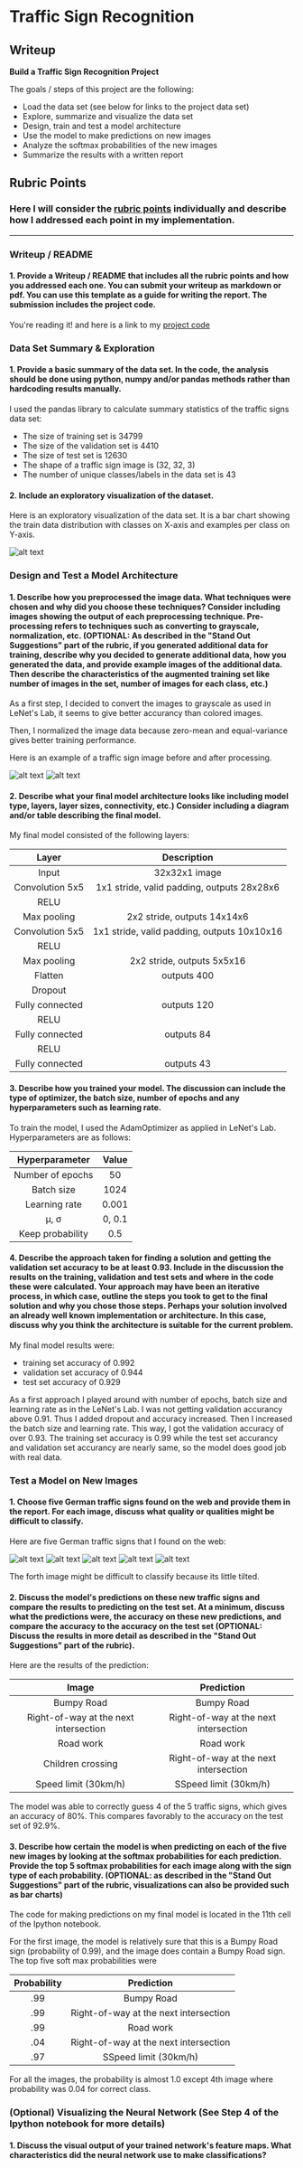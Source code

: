 # **Traffic Sign Recognition**

## Writeup

**Build a Traffic Sign Recognition Project**

The goals / steps of this project are the following:
* Load the data set (see below for links to the project data set)
* Explore, summarize and visualize the data set
* Design, train and test a model architecture
* Use the model to make predictions on new images
* Analyze the softmax probabilities of the new images
* Summarize the results with a written report


[//]: # (Image References)

[image1]: ./examples/train_visualization.jpg.jpg "Visualization"
[image2]: ./examples/preprocessed_data.png.jpg "PreProcessed"
[image3]: ./examples/postprocessed_data.png.jpg "PostProcessed"
[image4]: ./traffic_sign_test_images/1.png "Traffic Sign 1"
[image5]: ./traffic_sign_test_images/2.png "Traffic Sign 2"
[image6]: ./traffic_sign_test_images/3.png "Traffic Sign 3"
[image7]: ./traffic_sign_test_images/4.png "Traffic Sign 4"
[image8]: ./traffic_sign_test_images/5.png "Traffic Sign 5"

## Rubric Points
### Here I will consider the [rubric points](https://review.udacity.com/#!/rubrics/481/view) individually and describe how I addressed each point in my implementation.

---
### Writeup / README

#### 1. Provide a Writeup / README that includes all the rubric points and how you addressed each one. You can submit your writeup as markdown or pdf. You can use this template as a guide for writing the report. The submission includes the project code.

You're reading it! and here is a link to my [project code](https://github.com/udacity/CarND-Traffic-Sign-Classifier-Project/blob/master/Traffic_Sign_Classifier.ipynb)

### Data Set Summary & Exploration

#### 1. Provide a basic summary of the data set. In the code, the analysis should be done using python, numpy and/or pandas methods rather than hardcoding results manually.

I used the pandas library to calculate summary statistics of the traffic
signs data set:

* The size of training set is 34799
* The size of the validation set is 4410
* The size of test set is 12630
* The shape of a traffic sign image is (32, 32, 3)
* The number of unique classes/labels in the data set is 43

#### 2. Include an exploratory visualization of the dataset.

Here is an exploratory visualization of the data set. It is a bar chart showing the train data distribution with classes on X-axis and examples per class on Y-axis.

![alt text][image1]

### Design and Test a Model Architecture

#### 1. Describe how you preprocessed the image data. What techniques were chosen and why did you choose these techniques? Consider including images showing the output of each preprocessing technique. Pre-processing refers to techniques such as converting to grayscale, normalization, etc. (OPTIONAL: As described in the "Stand Out Suggestions" part of the rubric, if you generated additional data for training, describe why you decided to generate additional data, how you generated the data, and provide example images of the additional data. Then describe the characteristics of the augmented training set like number of images in the set, number of images for each class, etc.)

As a first step, I decided to convert the images to grayscale as used in LeNet's Lab, it seems to give better accurancy than colored images.

Then, I normalized the image data because zero-mean and equal-variance gives better training performance.

Here is an example of a traffic sign image before and after processing.


![alt text][image2]   ![alt text][image3]



#### 2. Describe what your final model architecture looks like including model type, layers, layer sizes, connectivity, etc.) Consider including a diagram and/or table describing the final model.

My final model consisted of the following layers:

| Layer         		|     Description	        					|
|:---------------------:|:---------------------------------------------:|
| Input         		| 32x32x1 image   							    |
| Convolution 5x5     	| 1x1 stride, valid padding, outputs 28x28x6 	|
| RELU					|												|
| Max pooling	      	| 2x2 stride,  outputs 14x14x6 				    |
| Convolution 5x5	    | 1x1 stride, valid padding, outputs 10x10x16   |
| RELU					|												|
| Max pooling	      	| 2x2 stride,  outputs 5x5x16 				    |
| Flatten               | outputs 400                                   |
| Dropout               |                                               |
| Fully connected		| outputs 120        							|
| RELU                  |                                               |
| Fully connected		| outputs 84        							|
| RELU                  |                                               |
| Fully connected		| outputs 43        							|



#### 3. Describe how you trained your model. The discussion can include the type of optimizer, the batch size, number of epochs and any hyperparameters such as learning rate.

To train the model, I used the AdamOptimizer as applied in LeNet's Lab. Hyperparameters are as follows:

| Hyperparameter      		  |     Value	        					      |
|:---------------------------:|:---------------------------------------------:|
| Number of epochs            | 50   							              |
| Batch size     	          | 1024                          	              |
| Learning rate		    	  | 0.001									      |
| μ, σ	      	              | 0, 0.1 			                 	          |
| Keep probability	          | 0.5	                                          |


#### 4. Describe the approach taken for finding a solution and getting the validation set accuracy to be at least 0.93. Include in the discussion the results on the training, validation and test sets and where in the code these were calculated. Your approach may have been an iterative process, in which case, outline the steps you took to get to the final solution and why you chose those steps. Perhaps your solution involved an already well known implementation or architecture. In this case, discuss why you think the architecture is suitable for the current problem.

My final model results were:
* training set accuracy of 0.992
* validation set accuracy of 0.944
* test set accuracy of 0.929

As a first approach I played around with number of epochs, batch size and learning rate as in the LeNet's Lab. I was not getting validation accurancy above 0.91. Thus I added dropout and accuracy increased. Then I increased the batch size and learning rate. This way, I got the validation accuracy of over 0.93. The training set accuracy is 0.99 while the test set accurancy and validation set accurancy are nearly same, so the model does good job with real data.


### Test a Model on New Images

#### 1. Choose five German traffic signs found on the web and provide them in the report. For each image, discuss what quality or qualities might be difficult to classify.

Here are five German traffic signs that I found on the web:

![alt text][image4] ![alt text][image5] ![alt text][image6]
![alt text][image7] ![alt text][image8]

The forth image might be difficult to classify because its little tilted.

#### 2. Discuss the model's predictions on these new traffic signs and compare the results to predicting on the test set. At a minimum, discuss what the predictions were, the accuracy on these new predictions, and compare the accuracy to the accuracy on the test set (OPTIONAL: Discuss the results in more detail as described in the "Stand Out Suggestions" part of the rubric).

Here are the results of the prediction:

| Image			                        |     Prediction	        					|
|:-------------------------------------:|:---------------------------------------------:|
| Bumpy Road      		                | Bumpy Road   									|
| Right-of-way at the next intersection | Right-of-way at the next intersection         |
| Road work				                | Road work										|
| Children crossing	      		        | Right-of-way at the next intersection			|
| Speed limit (30km/h)			        | SSpeed limit (30km/h)      					|


The model was able to correctly guess 4 of the 5 traffic signs, which gives an accuracy of 80%. This compares favorably to the accuracy on the test set of 92.9%.

#### 3. Describe how certain the model is when predicting on each of the five new images by looking at the softmax probabilities for each prediction. Provide the top 5 softmax probabilities for each image along with the sign type of each probability. (OPTIONAL: as described in the "Stand Out Suggestions" part of the rubric, visualizations can also be provided such as bar charts)

The code for making predictions on my final model is located in the 11th cell of the Ipython notebook.

For the first image, the model is relatively sure that this is a Bumpy Road sign (probability of 0.99), and the image does contain a Bumpy Road sign. The top five soft max probabilities were

| Probability         	|     Prediction	        					|
|:---------------------:|:---------------------------------------------:|
| .99         			| Bumpy Road   									|
| .99     				| Right-of-way at the next intersection         |
| .99					| Road work										|
| .04	      			| Right-of-way at the next intersection			|
| .97				    | SSpeed limit (30km/h)      					|


For all the images, the probability is almost 1.0 except 4th image where probability was 0.04 for correct class.

### (Optional) Visualizing the Neural Network (See Step 4 of the Ipython notebook for more details)
#### 1. Discuss the visual output of your trained network's feature maps. What characteristics did the neural network use to make classifications?


